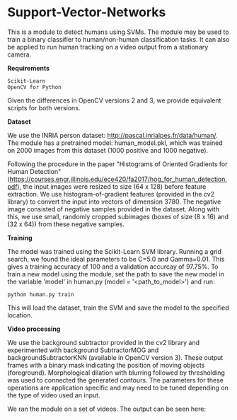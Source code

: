 # Support-Vector-Networks

This is a module to detect humans using SVMs. The module may be used to train a binary classifier to human/non-human classification tasks. It can also be applied to run human tracking on a video output from a stationary camera.

**Requirements**

    Scikit-Learn
    OpenCV for Python

Given the differences in OpenCV versions 2 and 3, we provide equivalent scripts for both versions.

**Dataset**

We use the INRIA person dataset: http://pascal.inrialpes.fr/data/human/. The module has a pretrained model: human_model.pkl, which was trained on 2000 images from this dataset (1000 positive and 1000 negative).

Following the procedure in the paper "Histograms of Oriented Gradients for Human Detection" (https://courses.engr.illinois.edu/ece420/fa2017/hog_for_human_detection.pdf), the input images were resized to size (64 x 128) before feature extraction. We use histogram-of-gradient features (provided in the cv2 library) to convert the input into vectors of dimension 3780.
The negative image consisted of negative samples provided in the dataset. Along with this, we use small, randomly cropped subimages (boxes of size (8 x 16) and (32 x 64)) from these negative samples.

**Training**

The model was trained using the Scikit-Learn SVM library. Running a grid search, we found the ideal parameters to be C=5.0 and Gamma=0.01. This gives a training accuracy of 100 and a validation accurcay of 97.75%. To train a new model using the module, set the path to save the new model in the variable 'model' in human.py (model = '<path_to_model>') and run:

    python human.py train

This will load the dataset, train the SVM and save the model to the specified location.

**Video processing**

We use the background subtractor provided in the cv2 library and experimented with background SubtractorMOG and backgroundSubtractorKNN (available in OpenCV version 3). These output frames with a binary mask indicating the position of moving objects (foreground). Morphological dilation with blurring followed by thresholding was used to connected the generated contours. The parameters for these operations are application specific and may need to be tuned depending on the type of video used an input.

We ran the module on a set of videos. The output can be seen here: <link to youtube>
